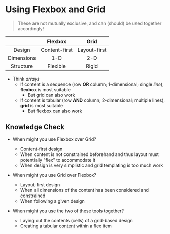 # Using Flexbox and Grid

> These are not mutually exclusive, and can (should) be used together accordingly!

|            |    Flexbox    |     Grid     |
| :--------: | :-----------: | :----------: |
|   Design   | Content-first | Layout-first |
| Dimensions |      1-D      |     2-D      |
| Structure  |   Flexible    |    Rigid     |

- Think _arrays_
  - If content is a sequence (row **OR** column; 1-dimensional; single _line_), **flexbox** is most suitable
    - But grid can also work
  - If content is tabular (row **AND** column; 2-dimensional; multiple lines), **grid** is most suitable
    - But flexbox can also work

## Knowledge Check

- When might you use Flexbox over Grid?

  - Content-first design
  - When content is not constrained beforehand and thus layout must potentially "flex" to accommodate it
  - When design is very simplistic and grid templating is too much work

- When might you use Grid over Flexbox?

  - Layout-first design
  - When all dimensions of the content has been considered and constrained
  - When following a given design

- When might you use the two of these tools together?

  - Laying out the contents (cells) of a grid-based design
  - Creating a tabular content within a flex item
